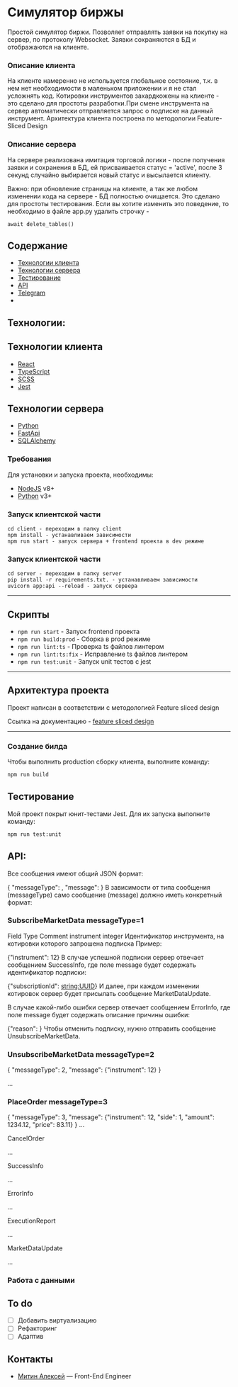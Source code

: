 # Симулятор биржы
Простой симулятор биржи. Позволяет отправлять заявки на покупку на сервер, по протоколу Websocket. Заявки сохраняются в БД и отображаются на клиенте. 

### Описание клиента
На клиенте намеренно не используется глобальное состояние, т.к. в нем нет необходимости в маленьком приложении и я не стал усложнять код. Котировки инструментов захардкожены на клиенте - это сделано для простоты разработки.При смене инструмента на сервер автоматически отправляется запрос о подписке на данный инструмент. Архитектура клиента построена по методологии Feature-Sliced Design

### Описание сервера
На сервере реализована имитация торговой логики - после получения заявки и сохранения в БД, ей присваивается статус = 'active', после 3 секунд случайно выбирается новый статус и высылается клиенту.

Важно: при обновление страницы на клиенте, а так же любом изменении кода на сервере - БД полностью очищается. Это сделано для простоты тестирования. Если вы хотите изменить это поведение, то необходимо в файле app.py удалить строчку - 
```
await delete_tables()
```


## Содержание
- [Технологии клиента](#технологии-клиента)
- [Технологии сервера](#технологии-сервера)
- [Тестирование](#тестирование)
- [API](#api)
- [Telegram](#Контакты)
- 
## Технологии:
 ## Технологии клиента
 - [React](https://react.dev/)
 - [TypeScript](https://www.typescriptlang.org/)
 - [SCSS](https://sass-scss.ru/)
 - [Jest](https://jestjs.io/ru/)
 
 
 ## Технологии сервера
 - [Python](https://www.python.org/)
 - [FastApi](https://fastapi.tiangolo.com/)
 - [SQLAlchemy](https://www.sqlalchemy.org/)

### Требования
Для установки и запуска проекта, необходимы:
- [NodeJS](https://nodejs.org/) v8+
- [Python](https://www.python.org/) v3+


### Запуск клиентской части
```
cd client - переходим в папку client
npm install - устанавливаем зависимости
npm run start - запуск сервера + frontend проекта в dev режиме
```

### Запуск клиентской части
```
cd server - переходим в папку server
pip install -r requirements.txt. - устанавливаем зависимости
uvicorn app:api --reload - запуск сервера
```

----

## Скрипты

- `npm run start` - Запуск frontend проекта
- `npm run build:prod` - Сборка в prod режиме
- `npm run lint:ts` - Проверка ts файлов линтером
- `npm run lint:ts:fix` - Исправление ts файлов линтером
- `npm run test:unit` - Запуск unit тестов с jest

----

## Архитектура проекта

Проект написан в соответствии с методологией Feature sliced design

Ссылка на документацию - [feature sliced design](https://feature-sliced.design/docs/get-started/tutorial)

----

### Создание билда
Чтобы выполнить production сборку клиента, выполните команду: 
```sh
npm run build
```

## Тестирование

Мой проект покрыт юнит-тестами Jest. Для их запуска выполните команду:
```sh
npm run test:unit
```

## API:
Все сообщения имеют общий JSON формат:

{
    "messageType": <integer>,
    "message": <object>
}
В зависимости от типа сообщения (messageType) само сообщение (message) должно иметь конкретный формат:

### SubscribeMarketData messageType=1

Field	Type	Comment
instrument	integer	Идентификатор инструмента, на котировки которого запрошена подписка
Пример:

{"instrument": 12}
В случае успешной подписки сервер отвечает сообщением SuccessInfo, где поле message будет содержать идентификатор подписки:

{"subscriptionId": <string:UUID>}
И далее, при каждом изменении котировок сервер будет присылать сообщение MarketDataUpdate.

В случае какой-либо ошибки сервер отвечает сообщением ErrorInfo, где поле message будет содержать описание причины ошибки:

{"reason": <string>}
Чтобы отменить подписку, нужно отправить сообщение UnsubscribeMarketData.

### UnsubscribeMarketData messageType=2
{
    "messageType": 2,
    "message": {"instrument": 12}
}

...

### PlaceOrder messageType=3
{
    "messageType": 3,
    "message": {"instrument": 12, "side": 1, "amount": 1234.12, "price": 83.11}
}
...

CancelOrder

...

SuccessInfo

...

ErrorInfo

...

ExecutionReport

...

MarketDataUpdate

...



### Работа с данными




## To do
- [ ] Добавить виртуализацию
- [ ] Рефакторинг
- [ ] Адаптив

## Контакты

- [Митин Алексей](https://t.me/n1kaka) — Front-End Engineer
 
